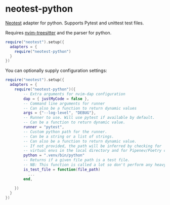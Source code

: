 # neotest-python

[Neotest](https://github.com/rcarriga/neotest) adapter for python.
Supports Pytest and unittest test files.

Requires [nvim-treesitter](https://github.com/nvim-treesitter/nvim-treesitter) and the parser for python.

```lua
require("neotest").setup({
  adapters = {
    require("neotest-python")
  }
})
```

You can optionally supply configuration settings:
```lua
require("neotest").setup({
  adapters = {
    require("neotest-python")({
        -- Extra arguments for nvim-dap configuration
        dap = { justMyCode = false },
        -- Command line arguments for runner
        -- Can also be a function to return dynamic values
        args = {"--log-level", "DEBUG"},
        -- Runner to use. Will use pytest if available by default.
        -- Can be a function to return dynamic value.
        runner = "pytest",
        -- Custom python path for the runner.
        -- Can be a string or a list of strings.
        -- Can also be a function to return dynamic value.
        -- If not provided, the path will be inferred by checking for 
        -- virtual envs in the local directory and for Pipenev/Poetry configs
        python = ".venv/bin/python"
        -- Returns if a given file path is a test file.
        -- NB: This function is called a lot so don't perform any heavy tasks within it.
        is_test_file = function(file_path)
          ...
        end,
        
    })
  }
})

```
